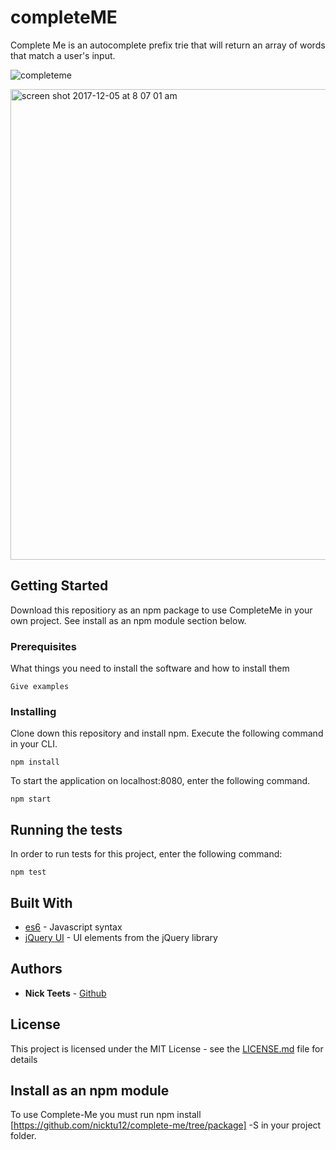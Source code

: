 # completeME

Complete Me is an autocomplete prefix trie that will return an array of words that match a user's input.

![completeme](https://user-images.githubusercontent.com/26471447/33616810-3e1679a6-d99b-11e7-9ce1-f6052648d3ef.gif)

<img width="753" alt="screen shot 2017-12-05 at 8 07 01 am" src="https://user-images.githubusercontent.com/26471447/33614015-62b0e114-d993-11e7-807f-405b1664d801.png">

## Getting Started

Download this repositiory as an npm package to use CompleteMe in your own project. See install as an npm module section below.

### Prerequisites

What things you need to install the software and how to install them

```
Give examples
```

### Installing


Clone down this repository and install npm. Execute the following command in your CLI.

```
npm install
```

To start the application on localhost:8080, enter the following command. 
```
npm start
```

## Running the tests

In order to run tests for this project, enter the following command:

```
npm test
```

## Built With

* [es6](http://es6-features.org/#Constants) - Javascript syntax
* [jQuery UI](https://jqueryui.com/) - UI elements from the jQuery library

## Authors

* **Nick Teets** - [Github](https://github.com/nicktu12)

## License

This project is licensed under the MIT License - see the [LICENSE.md](LICENSE.md) file for details

## Install as an npm module

To use Complete-Me you must run npm install [https://github.com/nicktu12/complete-me/tree/package] -S in your project folder.
